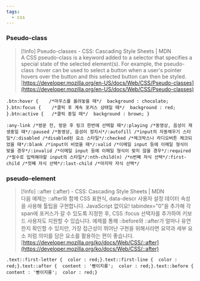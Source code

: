 ```yaml
---
tags:
  - css
---
```



### Pseudo-class

> [!info] Pseudo-classes - CSS&colon; Cascading Style Sheets | MDN  
> A CSS pseudo-class is a keyword added to a selector that specifies a special state of the selected element(s). For example, the pseudo-class &colon;hover can be used to select a button when a user's pointer hovers over the button and this selected button can then be styled.  
> [https://developer.mozilla.org/en-US/docs/Web/CSS/Pseudo-classes](https://developer.mozilla.org/en-US/docs/Web/CSS/Pseudo-classes)  

```
.btn:hover {    /*마우스를 올려놓을 때*/  background : chocolate; }.btn:focus {    /*클릭 후 계속 포커스 상태일 때*/  background : red; }.btn:active {   /*클릭 중일 때*/  background : brown; }
```

```
:any-link /*방문 전, 방문 후 링크 한번에 선택할 때*/:playing /*동영상, 음성이 재생중일 때*/:paused /*동영상, 음성이 정지시*/:autofill /*input의 자동채우기 스타일*/:disabled /*disabled된 요소 스타일*/:checked /*체크박스나 라디오버튼 체크되었을 때*/:blank /*input이 비었을 때*/:valid /*이메일 input 등에 이메일 형식이 맞을 경우*/:invalid /*이메일 input 등에 이메일 형식이 맞지 않을 경우*/:required /*필수로 입력해야할 input의 스타일*/:nth-child(n) /*n번째 자식 선택*/:first-child /*첫째 자식 선택*/:last-child /*마지막 자식 선택*/
```

### pseudo-element

> [!info] ::after (:after) - CSS: Cascading Style Sheets | MDN  
> 다음 예제는 ::after와 함께 CSS 표현식, data-descr 사용자 설정 데이터 속성 을 사용해 툴팁을 구현합니다. JavaScript 없이요! tabindex="0"을 추가해 각 span에 포커스가 갈 수 있도록 지정한 후, CSS :focus 선택자를 추가하여 키보드 사용자도 지원할 수 있습니다. 예제를 통해 ::before와 ::after가 얼마나 유연한지 확인할 수 있지만, 가장 접근성이 뛰어난 구현을 위해서라면 요약과 세부 요소 처럼 의미를 담은 요소를 활용하는 편이 좋습니다.  
> [https://developer.mozilla.org/ko/docs/Web/CSS/::after](https://developer.mozilla.org/ko/docs/Web/CSS/::after)  

```
.text::first-letter {  color : red;}.text::first-line {  color : red;}.text::after {  content : '뻥이지롱';  color : red;}.text::before {  content : '뻥이지롱';  color : red;}
```